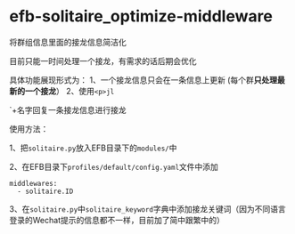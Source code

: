 # efb-solitaire_optimize-middleware
将群组信息里面的接龙信息简洁化

目前只能一时间处理一个接龙，有需求的话后期会优化

具体功能展现形式为：
1、一个接龙信息只会在一条信息上更新 (每个群<strong>只处理最新的一个接龙</strong>）
2、使用`<p>jl`</p>`+名字回复一条接龙信息进行接龙

使用方法：

1、把`solitaire.py`放入EFB目录下的`modules/`中

2、在EFB目录下`profiles/default/config.yaml`文件中添加

```
middlewares:
  - solitaire.ID
```

3、在`solitaire.py`中`solitaire_keyword`字典中添加接龙关键词（因为不同语言登录的Wechat提示的信息都不一样，目前加了简中跟繁中的）
